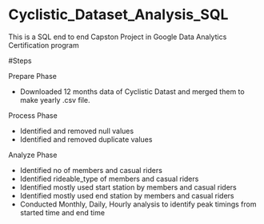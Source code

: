 # Cyclistic_Dataset_Analysis_SQL
This is a SQL end to end Capston Project in Google Data Analytics Certification program

#Steps

Prepare Phase
* Downloaded 12 months data of Cyclistic Datast and merged them to make yearly .csv file.
  
Process Phase
* Identified and removed null values
* Identified and removed duplicate values
  
Analyze Phase
* Identified no of members and casual riders
* Identified rideable_type of members and casual riders
* Identified mostly used start station by members and casual riders
* Identified mostly used end station by members and casual riders
* Conducted Monthly, Daily, Hourly analysis to identify peak timings from started time and end time



